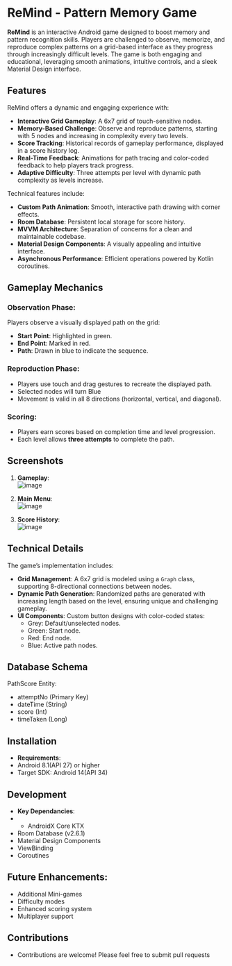 # ReMind - Pattern Memory Game

**ReMind** is an interactive Android game designed to boost memory and pattern recognition skills. Players are challenged to observe, memorize, and reproduce complex patterns on a grid-based interface as they progress through increasingly difficult levels. The game is both engaging and educational, leveraging smooth animations, intuitive controls, and a sleek Material Design interface.

## Features

ReMind offers a dynamic and engaging experience with:
- **Interactive Grid Gameplay**: A 6x7 grid of touch-sensitive nodes.
- **Memory-Based Challenge**: Observe and reproduce patterns, starting with 5 nodes and increasing in complexity every two levels.
- **Score Tracking**: Historical records of gameplay performance, displayed in a score history log.
- **Real-Time Feedback**: Animations for path tracing and color-coded feedback to help players track progress.
- **Adaptive Difficulty**: Three attempts per level with dynamic path complexity as levels increase.

Technical features include:
- **Custom Path Animation**: Smooth, interactive path drawing with corner effects.
- **Room Database**: Persistent local storage for score history.
- **MVVM Architecture**: Separation of concerns for a clean and maintainable codebase.
- **Material Design Components**: A visually appealing and intuitive interface.
- **Asynchronous Performance**: Efficient operations powered by Kotlin coroutines.

## Gameplay Mechanics

### Observation Phase:
Players observe a visually displayed path on the grid:
- **Start Point**: Highlighted in green.
- **End Point**: Marked in red.
- **Path**: Drawn in blue to indicate the sequence.

### Reproduction Phase:
- Players use touch and drag gestures to recreate the displayed path.
- Selected nodes will turn Blue
- Movement is valid in all 8 directions (horizontal, vertical, and diagonal).

### Scoring:
- Players earn scores based on completion time and level progression.
- Each level allows **three attempts** to complete the path.

## Screenshots

1. **Gameplay**:  
 ![image](https://github.com/user-attachments/assets/160a97fe-60e8-4292-ba7d-548f558fe87d)


2. **Main Menu**:  
   ![image](https://github.com/user-attachments/assets/e3246126-84f1-46c5-8cba-a209cc614bd1)


3. **Score History**:  
 ![image](https://github.com/user-attachments/assets/fef306bd-1515-4eb3-a399-23a48e98084c)


## Technical Details

The game’s implementation includes:
- **Grid Management**: A 6x7 grid is modeled using a `Graph` class, supporting 8-directional connections between nodes.
- **Dynamic Path Generation**: Randomized paths are generated with increasing length based on the level, ensuring unique and challenging gameplay.
- **UI Components**: Custom button designs with color-coded states:
  - Grey: Default/unselected nodes.
  - Green: Start node.
  - Red: End node.
  - Blue: Active path nodes.
 
## Database Schema
PathScore Entity:
- attemptNo (Primary Key)
- dateTime (String)
- score (Int)
- timeTaken (Long)

## Installation 
- **Requirements**:
- Android 8.1(API 27) or higher
- Target SDK: Android 14(API 34)

## Development
- **Key Dependancies**:
- - AndroidX Core KTX
- Room Database (v2.6.1)
- Material Design Components
- ViewBinding
- Coroutines

## Future Enhancements:
- Additional Mini-games
- Difficulty modes
- Enhanced scoring system
- Multiplayer support

## Contributions
- Contributions are welcome! Please feel free to submit pull requests
